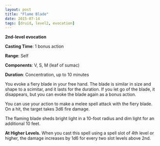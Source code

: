 ```yaml
---
layout: post
title: "Flame Blade"
date: 2015-07-14
tags: [druid, level2, evocation]
---
```


**2nd-level evocation**

**Casting Time**: 1 bonus action

**Range**: Self

**Components**: V, S, M (leaf of sumac)

**Duration**: Concentration, up to 10 minutes

You evoke a fiery blade in your free hand. The blade is similar in size and shape to a scimitar, and it lasts for the duration. If you let go of the blade, it disappears, but you can evoke the blade again as a bonus action.

You can use your action to make a melee spell attack with the fiery blade. On a hit, the target takes 3d6 fire damage.

The flaming blade sheds bright light in a 10-foot radius and dim light for an additional 10 feet.

**At Higher Levels.** When you cast this spell using a spell slot of 4th level or higher, the damage increases by 1d6 for every two slot levels above 2nd.